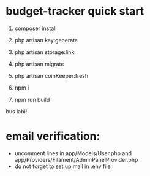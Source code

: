 # budget-tracker quick start

1. composer install

2. php artisan key:generate

3. php artisan storage:link

4. php artisan migrate

5. php artisan coinKeeper:fresh

6. npm i

7. npm run build


bus labi!


#  email verification:
- uncomment lines in app/Models/User.php and app/Providers/Filament/AdminPanelProvider.php
- do not forget to set up mail in .env file
